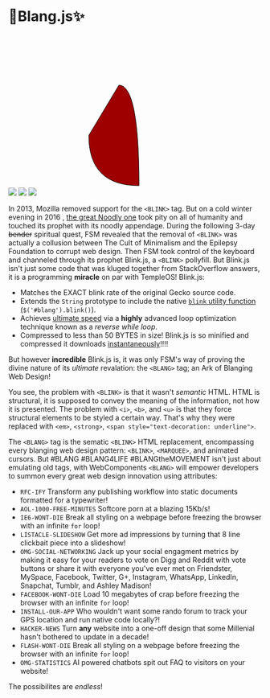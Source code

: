 <blink>💎Blang.js✨</blink>
======================================================
<img src="https://img.shields.io/badge/build-passing-green.svg">
<img src="https://img.shields.io/badge/coverage-100%25-green.svg">
<img src="https://img.shields.io/packagist/dm/doctrine/orm.svg">

<svg width="320" height="320" viewBox="0 0 320 320">
    <path
        fill="#FFFFFF" stroke="#000"
        d="M160,100 Q200,100,200,300 Q100,300,100,200 Z">
        <animate
            attributeType="XML"
            attributeName="fill"
            values="#800;#f00;#800;#800"
            dur="0.8s"
            repeatCount="indefinite"/>
        </path>
 </svg>

In 2013, Mozilla removed support for the `<BLINK>` tag. But on a cold winter evening in 2016 , [the great Noodly one](FSM) took pity on all of humanity and touched its prophet with its noodly appendage.  During the following 3-day ~~bender~~ spiritual quest, FSM revealed that the removal of `<BLINK>` was actually a collusion between The Cult of Minimalism and the Epilepsy Foundation to corrupt web design.  Then FSM took control of the keyboard and channeled through its prophet <blink>Blink.js</blink>, a `<BLINK>` pollyfill.  But <blink>Blink.js</blink> isn't just some code that was kluged together from StackOverflow answers, it is a programming **miracle** on par with TempleOS!  <blink>Blink.js</blink>:

* Matches the EXACT <blink>blink</blink> rate of the original Gecko source code. 
* Extends the `String` prototype to include the native [`blink` utility function](blink()) (`$('#blang').blink()`).
* Achieves [ultimate speed](loop) via a **highly** advanced loop optimization technique known as a *reverse while loop*.
* Compressed to less than 50 BYTES in size!  <blink>Blink.js</blink> is so minified and compressed it downloads [instantaneously](http://www.download-time.com/)!!!!

But however **incredible** <blink>Blink.js</blink> is, it was only FSM's way of proving the divine nature of its *ultimate* revalation: the  `<BLANG>` tag; an Ark of Blanging Web Design!

You see, the problem with `<BLINK>` is that it wasn't *semantic* HTML.  HTML is structural, it is supposed to convey the meaning of the information, not how it is presented. The problem with `<i>`, `<b>`, and `<u>` is that they force structural elements to be styled a certain way.  That's why they were replaced with `<em>`, `<strong>`, `<span style="text-decoration: underline">`.

The `<BLANG>` tag is the sematic `<BLINK>` HTML replacement, encompassing every blanging web design pattern: `<BLINK>`, `<MARQUEE>`, and animated cursors.  But #BLANG #BLANG4LIFE #BLANGtheMOVEMENT isn't just about emulating old tags, with WebComponents `<BLANG>` will empower developers to summon every great web design innovation using attributes:

  * `RFC-IFY` Transform any publishing workflow into static documents formatted for a typewriter!
  * `AOL-1000-FREE-MINUTES` Softcore porn at a blazing 15Kb/s!
  * `IE6-WONT-DIE` Break all styling on a webpage before freezing the browser with an infinite `for` loop! 
  * `LISTACLE-SLIDESHOW` Get more ad impressions by turning that 8 line clickbait piece into a slideshow!
  * `OMG-SOCIAL-NETWORKING` Jack up your social engagment metrics by making it easy for your readers to vote on Digg and Reddit with vote buttons or share it with everyone you've ever met on Friendster, MySpace, Facebook, Twitter, G+, Instagram, WhatsApp, LinkedIn, Snapchat, Tumblr, and Ashley Madison!
  * `FACEBOOK-WONT-DIE` Load 10 megabytes of crap before freezing the browser with an infinite `for` loop! 
  * `INSTALL-OUR-APP` Who wouldn't want some rando forum to track your GPS location and run native code locally?!
  * `HACKER-NEWS` Turn **any** website into a one-off design that some Millenial hasn't bothered to update in a decade!
  * `FLASH-WONT-DIE` Break all styling on a webpage before freezing the browser with an infinite `for` loop! 
  * `OMG-STATISTICS` AI powered chatbots spit out FAQ to visitors on your website!
  
The possibilites are *endless*!

[FSM]: https://en.wikipedia.org/wiki/Flying_Spaghetti_Monster
[css2]: https://www.w3.org/TR/CSS21/text.html#lining-striking-props
[blink()]: https://developer.mozilla.org/en-US/docs/Web/JavaScript/Reference/Global_Objects/String/blink
[loop]: https://jsperf.com/while-reverse-vs-for-cached-length
[temple]: http://www.templeos.org
[semantic-html]: https://en.wikipedia.org/wiki/Semantic_HTML

